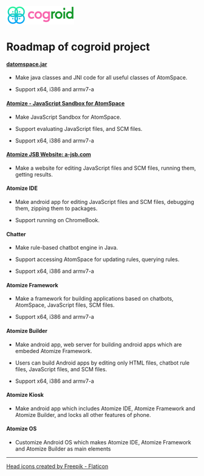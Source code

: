 [![cogroid.com](https://github.com/cogroid/resources/raw/main/images/banner/cogroid-48.png)](https://cogroid.com)

# Roadmap of cogroid project

#### [datomspace.jar](https://github.com/cogroid/d-atomspace/tree/main/opencog/java)

* Make java classes and JNI code for all useful classes of AtomSpace.

* Support x64, i386 and armv7-a

#### [Atomize - JavaScript Sandbox for AtomSpace](https://github.com/cogroid/d-atomize-bin)

* Make JavaScript Sandbox for AtomSpace.

* Support evaluating JavaScript files, and SCM files.

* Support x64, i386 and armv7-a

#### [Atomize JSB Website: a-jsb.com](http://a-jsb.com)

* Make a website for editing JavaScript files and SCM files, running them, getting results.

#### Atomize IDE

* Make android app for editing JavaScript files and SCM files, debugging them, zipping them to packages.

* Support running on ChromeBook.

#### Chatter

* Make rule-based chatbot engine in Java.

* Support accessing AtomSpace for updating rules, querying rules.

* Support x64, i386 and armv7-a

#### Atomize Framework

* Make a framework for building applications based on chatbots, AtomSpace, JavaScript files, SCM files.

* Support x64, i386 and armv7-a

#### Atomize Builder

* Make android app, web server for building android apps which are embeded Atomize Framework.

* Users can build Android apps by editing only HTML files, chatbot rule files, JavaScript files, and SCM files.

* Support x64, i386 and armv7-a

#### Atomize Kiosk

* Make android app which includes Atomize IDE, Atomize Framework and Atomize Builder, and locks all other features of phone.

#### Atomize OS

* Customize Android OS which makes Atomize IDE, Atomize Framework and Atomize Builder as main elements

---
[Head icons created by Freepik - Flaticon](https://www.flaticon.com/free-icons/head)
